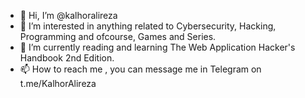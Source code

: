 - 👋 Hi, I’m @kalhoralireza
- 👀 I’m interested in anything related to Cybersecurity, Hacking, Programming and ofcourse, Games and Series.
- 🌱 I’m currently reading and learning The Web Application Hacker's Handbook 2nd Edition.
- 📫 How to reach me , you can message me in Telegram on t.me/KalhorAlireza

<!---
kalhoralireza/kalhoralireza is a ✨ special ✨ repository because its `README.md` (this file) appears on your GitHub profile.
You can click the Preview link to take a look at your changes.
--->
